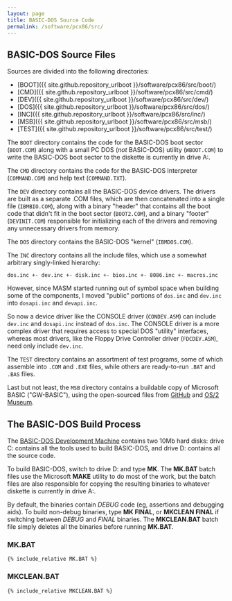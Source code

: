 ```yaml
---
layout: page
title: BASIC-DOS Source Code
permalink: /software/pcx86/src/
---
```


## BASIC-DOS Source Files

Sources are divided into the following directories:

  - [BOOT]({{ site.github.repository_urlboot }}/software/pcx86/src/boot/)
  - [CMD]({{ site.github.repository_urlboot }}/software/pcx86/src/cmd/)
  - [DEV]({{ site.github.repository_urlboot }}/software/pcx86/src/dev/)
  - [DOS]({{ site.github.repository_urlboot }}/software/pcx86/src/dos/)
  - [INC]({{ site.github.repository_urlboot }}/software/pcx86/src/inc/)
  - [MSB]({{ site.github.repository_urlboot }}/software/pcx86/src/msb/)
  - [TEST]({{ site.github.repository_urlboot }}/software/pcx86/src/test/)

The `BOOT` directory contains the code for the BASIC-DOS boot sector
(`BOOT.COM`) along with a small PC DOS (*not* BASIC-DOS) utility (`WBOOT.COM`)
to write the BASIC-DOS boot sector to the diskette is currently in drive A:.

The `CMD` directory contains the code for the BASIC-DOS Interpreter
(`COMMAND.COM`) and help text (`COMMAND.TXT`).

The `DEV` directory contains all the BASIC-DOS device drivers.
The drivers are built as a separate .COM files, which are then concatenated
into a single file (`IBMBIO.COM`), along with a binary "header" that contains
all the boot code that didn't fit in the boot sector (`BOOT2.COM`), and a
binary "footer" (`DEVINIT.COM`) responsible for initializing each of the
drivers and removing any unnecessary drivers from memory.

The `DOS` directory contains the BASIC-DOS "kernel" (`IBMDOS.COM`).

The `INC` directory contains all the include files, which use a somewhat
arbitrary singly-linked hierarchy:

`
    dos.inc
    +- dev.inc
       +- disk.inc
          +- bios.inc
             +- 8086.inc
                +- macros.inc
`

However, since MASM started running out of symbol space when building some
of the components, I moved "public" portions of `dos.inc` and `dev.inc`
into `dosapi.inc` and `devapi.inc`.

So now a device driver like the CONSOLE driver (`CONDEV.ASM`) can include
`dev.inc` and `dosapi.inc` instead of `dos.inc`.  The CONSOLE driver is a
more complex driver that requires access to special DOS "utility" interfaces,
whereas most drivers, like the Floppy Drive Controller driver (`FDCDEV.ASM`),
need only include `dev.inc`.

The `TEST` directory contains an assortment of test programs, some of which
assemble into `.COM` and `.EXE` files, while others are ready-to-run `.BAT`
and `.BAS` files.

Last but not least, the `MSB` directory contains a buildable copy of Microsoft
BASIC ("GW-BASIC"), using the open-sourced files from
[GitHub](https://github.com/microsoft/GW-BASIC) and
[OS/2 Museum](https://github.com/jeffpar/basicdos/blob/master/software/pcx86/src/msb/OEM.ASM).

## The BASIC-DOS Build Process

The [BASIC-DOS Development Machine](/maplebar/dev/) contains two 10Mb hard
disks: drive C: contains all the tools used to build BASIC-DOS, and drive D:
contains all the source code.

To build BASIC-DOS, switch to drive D: and type **MK**. The **MK.BAT** batch
files use the Microsoft **MAKE** utility to do most of the work, but the batch
files are also responsible for copying the resulting binaries to whatever
diskette is currently in drive A:.

By default, the binaries contain *DEBUG* code (eg, assertions and debugging
aids).  To build non-debug binaries, type **MK FINAL**, or **MKCLEAN FINAL**
if switching between *DEBUG* and *FINAL* binaries.  The **MKCLEAN.BAT** batch
file simply deletes all the binaries before running **MK.BAT**.

### MK.BAT

```
{% include_relative MK.BAT %}
```

### MKCLEAN.BAT

```
{% include_relative MKCLEAN.BAT %}
```

